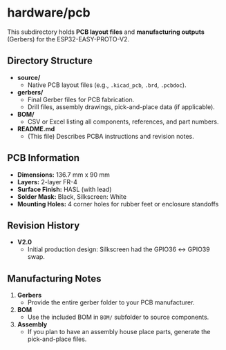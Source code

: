 # hardware/pcb

This subdirectory holds **PCB layout files** and **manufacturing outputs** (Gerbers) for the ESP32-EASY-PROTO-V2.

## Directory Structure

- **source/**  
  - Native PCB layout files (e.g., `.kicad_pcb`, `.brd`, `.pcbdoc`).  
- **gerbers/**  
  - Final Gerber files for PCB fabrication.  
  - Drill files, assembly drawings, pick-and-place data (if applicable).  
- **BOM/**  
  - CSV or Excel listing all components, references, and part numbers.  
- **README.md**  
  - (This file) Describes PCBA instructions and revision notes.

## PCB Information

- **Dimensions:** 136.7 mm x 90 mm  
- **Layers:** 2-layer FR-4  
- **Surface Finish:** HASL (with lead)  
- **Solder Mask:** Black, Silkscreen: White  
- **Mounting Holes:** 4 corner holes for rubber feet or enclosure standoffs  

## Revision History

- **V2.0**  
  - Initial production design: Silkscreen had the GPIO36 ↔ GPIO39 swap.  

## Manufacturing Notes

1. **Gerbers**  
   - Provide the entire gerber folder to your PCB manufacturer.  
2. **BOM**  
   - Use the included BOM in `BOM/` subfolder to source components.  
3. **Assembly**  
   - If you plan to have an assembly house place parts, generate the pick-and-place files.

